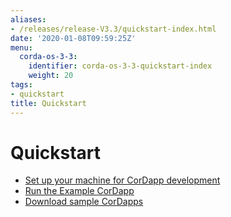 ```yaml
---
aliases:
- /releases/release-V3.3/quickstart-index.html
date: '2020-01-08T09:59:25Z'
menu:
  corda-os-3-3:
    identifier: corda-os-3-3-quickstart-index
    weight: 20
tags:
- quickstart
title: Quickstart
---
```



# Quickstart


* [Set up your machine for CorDapp development](getting-set-up.md)
* [Run the Example CorDapp](tutorial-cordapp.md)
* [Download sample CorDapps](https://www.corda.net/samples/)

